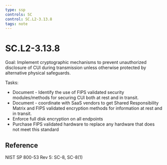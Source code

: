 ```yaml
---
type: ssp
controls: SC
control: SC.L2-3.13.8
tags: note
---
```


# SC.L2-3.13.8

Goal: Implement cryptographic mechanisms to prevent unauthorized disclosure of CUI during transmission unless otherwise protected by alternative physical safeguards.

Tasks:

- Document - Identify the use of FIPS validated security modules/methods for securing CUI both at rest and in transit.
- Document - coordinate with SaaS vendors to get Shared Responsibility Matrix and FIPS validated encryption methods for information at rest and in transit.
- Enforce full disk encryption on all endpoints
- Purchase FIPS validated hardware to replace any hardware that does not meet this standard

## Reference

NIST SP 800-53 Rev 5: SC-8, SC-8(1)